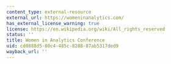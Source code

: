 ```yaml
---
content_type: external-resource
external_url: https://womeninanalytics.com/
has_external_license_warning: true
license: https://en.wikipedia.org/wiki/All_rights_reserved
status: ''
title: Women in Analytics Conference
uid: cd0888d5-80c4-485c-8288-87ab5317ded9
wayback_url: ''
---
```


